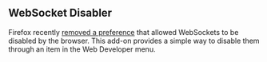 ## WebSocket Disabler

Firefox recently [removed a preference](https://bugzilla.mozilla.org/show_bug.cgi?id=1091016) that allowed WebSockets to be disabled by the browser. This add-on provides a simple way to disable them through an item in the Web Developer menu.
